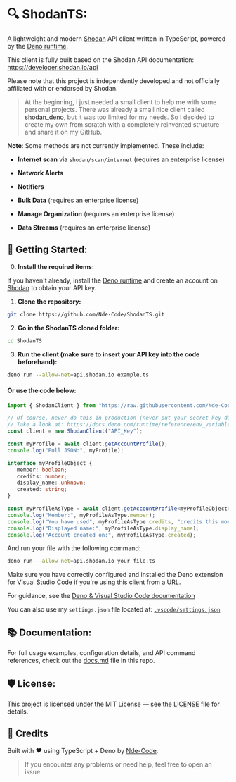 # 🔍 ShodanTS:

A lightweight and modern [Shodan](https://www.shodan.io/)  API client written in TypeScript, powered by the [Deno runtime](https://deno.land/). 

This client is fully built based on the Shodan API documentation: https://developer.shodan.io/api

Please note that this project is independently developed and not officially affiliated with or endorsed by Shodan. 

> At the beginning, I just needed a small client to help me with some personal projects. There was already a small nice client called [shodan_deno](https://github.com/aldinp16/shodan_deno), but it was too limited for my needs. So I decided to create my own from scratch with a completely reinvented structure and share it on my GitHub.

**Note**:
Some methods are not currently implemented. These include:

- **Internet scan** via `shodan/scan/internet` (requires an enterprise license)

- **Network Alerts**

- **Notifiers**

- **Bulk Data** (requires an enterprise license)

- **Manage Organization** (requires an enterprise license)

- **Data Streams** (requires an enterprise license)

## 🚀 Getting Started:

0. **Install the required items:**

If you haven't already, install the [Deno runtime](https://docs.deno.com/runtime/reference/cli/install/) and create an account on [Shodan](https://account.shodan.io/) to obtain your API key.

1. **Clone the repository:**

```bash
git clone https://github.com/Nde-Code/ShodanTS.git
```

2. **Go in the ShodanTS cloned folder:**

```bash
cd ShodanTS
```

3. **Run the client (make sure to insert your API key into the code beforehand):**

```bash
deno run --allow-net=api.shodan.io example.ts
```

#### Or use the code below:

```ts
import { ShodanClient } from "https://raw.githubusercontent.com/Nde-Code/ShodanTS/v3.1.0/mod.ts";

// Of course, never do this in production (never put your secret key directly in the code)!
// Take a look at: https://docs.deno.com/runtime/reference/env_variables/
const client = new ShodanClient("API_Key");

const myProfile = await client.getAccountProfile();
console.log("Full JSON:", myProfile);

interface myProfileObject {
   member: boolean;
   credits: number;
   display_name: unknown;
   created: string;
}

const myProfileAsType = await client.getAccountProfile<myProfileObject>();
console.log("Member:", myProfileAsType.member);
console.log("You have used", myProfileAsType.credits, "credits this month.");
console.log("Displayed name:", myProfileAsType.display_name);
console.log("Account created on:", myProfileAsType.created);
```

And run your file with the following command:

```bash
deno run --allow-net=api.shodan.io your_file.ts
```

Make sure you have correctly configured and installed the Deno extension for Visual Studio Code if you're using this client from a URL. 

For guidance, see the [Deno & Visual Studio Code documentation](https://docs.deno.com/runtime/reference/vscode/)

You can also use my `settings.json` file located at: [`.vscode/settings.json`](.vscode/settings.json)

## 📚 Documentation:

For full usage examples, configuration details, and API command references, check out the [docs.md](./docs.md) file in this repo.

## 🛡️ License:

This project is licensed under the MIT License — see the [LICENSE](./LICENSE) file for details.


## 🧠 Credits

Built with ❤️ using TypeScript + Deno by [Nde-Code](https://nde-code.github.io/).

> If you encounter any problems or need help, feel free to open an issue.
